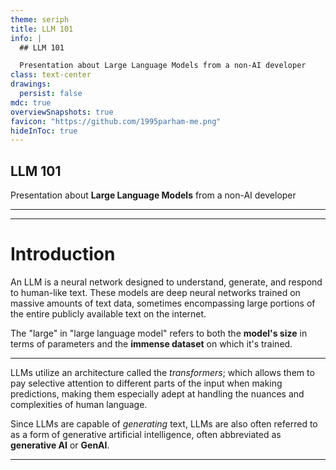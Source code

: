 ```yaml
---
theme: seriph
title: LLM 101
info: |
  ## LLM 101

  Presentation about Large Language Models from a non-AI developer
class: text-center
drawings:
  persist: false
mdc: true
overviewSnapshots: true
favicon: "https://github.com/1995parham-me.png"
hideInToc: true
---
```


## LLM 101

Presentation about **Large Language Models** from a non-AI developer

<div class="abs-br m-6 flex">
  <a href="https://github.com/1995parham-teaching/llm101" target="_blank" alt="GitHub" title="Open in GitHub"
    class="text-xl slidev-icon-btn opacity-50 !border-none !hover:text-white">
    <carbon-logo-github />
  </a>
</div>

---

<Toc />

---

# Introduction

An LLM is a neural network designed to understand, generate, and respond to human-like text. These models are deep
neural networks trained on massive amounts of text data, sometimes encompassing large portions of the entire publicly
available text on the internet.

The "large" in "large language model" refers to both the **model's size** in terms of parameters and the **immense dataset**
on which it's trained.

---

LLMs utilize an architecture called the _transformers_; which allows them to pay selective attention to different parts
of the input when making predictions, making them especially adept at handling the nuances and complexities of human
language.

Since LLMs are capable of _generating_ text, LLMs are also often referred to as a form of generative artificial
intelligence, often abbreviated as **generative AI** or **GenAI**.

---
